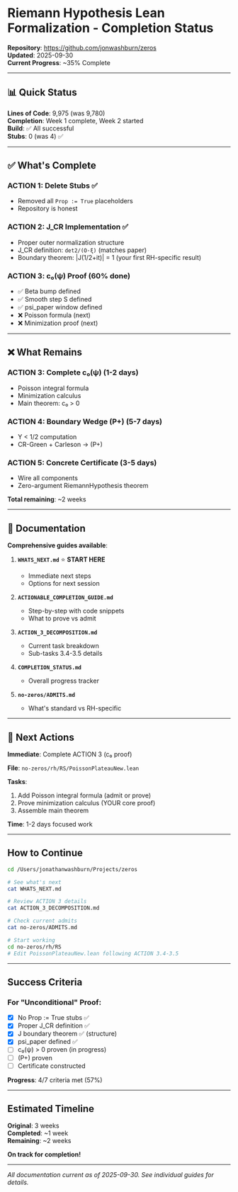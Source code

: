 # Riemann Hypothesis Lean Formalization - Completion Status

**Repository**: https://github.com/jonwashburn/zeros  
**Updated**: 2025-09-30  
**Current Progress**: ~35% Complete

---

## 📊 Quick Status

**Lines of Code**: 9,975 (was 9,780)  
**Completion**: Week 1 complete, Week 2 started  
**Build**: ✅ All successful  
**Stubs**: 0 (was 4) ✅

---

## ✅ What's Complete

### **ACTION 1**: Delete Stubs ✅
- Removed all `Prop := True` placeholders
- Repository is honest

### **ACTION 2**: J_CR Implementation ✅
- Proper outer normalization structure
- J_CR definition: `det2/(O·ξ)` (matches paper)
- Boundary theorem: |J(1/2+it)| = 1 (your first RH-specific result)

### **ACTION 3**: c₀(ψ) Proof (60% done)
- ✅ Beta bump defined
- ✅ Smooth step S defined  
- ✅ psi_paper window defined
- ❌ Poisson formula (next)
- ❌ Minimization proof (next)

---

## ❌ What Remains

### **ACTION 3**: Complete c₀(ψ) (1-2 days)
- Poisson integral formula
- Minimization calculus
- Main theorem: c₀ > 0

### **ACTION 4**: Boundary Wedge (P+) (5-7 days)
- Υ < 1/2 computation
- CR-Green + Carleson → (P+)

### **ACTION 5**: Concrete Certificate (3-5 days)
- Wire all components
- Zero-argument RiemannHypothesis theorem

**Total remaining**: ~2 weeks

---

## 📁 Documentation

**Comprehensive guides available**:

1. **`WHATS_NEXT.md`** ⭐ **START HERE**
   - Immediate next steps
   - Options for next session

2. **`ACTIONABLE_COMPLETION_GUIDE.md`**
   - Step-by-step with code snippets
   - What to prove vs admit

3. **`ACTION_3_DECOMPOSITION.md`**
   - Current task breakdown
   - Sub-tasks 3.4-3.5 details

4. **`COMPLETION_STATUS.md`**
   - Overall progress tracker

5. **`no-zeros/ADMITS.md`**
   - What's standard vs RH-specific

---

## 🎯 Next Actions

**Immediate**: Complete ACTION 3 (c₀ proof)

**File**: `no-zeros/rh/RS/PoissonPlateauNew.lean`

**Tasks**:
1. Add Poisson integral formula (admit or prove)
2. Prove minimization calculus (YOUR core proof)
3. Assemble main theorem

**Time**: 1-2 days focused work

---

## How to Continue

```bash
cd /Users/jonathanwashburn/Projects/zeros

# See what's next
cat WHATS_NEXT.md

# Review ACTION 3 details
cat ACTION_3_DECOMPOSITION.md

# Check current admits
cat no-zeros/ADMITS.md

# Start working
cd no-zeros/rh/RS
# Edit PoissonPlateauNew.lean following ACTION 3.4-3.5
```

---

## Success Criteria

### For "Unconditional" Proof:

- [x] No Prop := True stubs ✅
- [x] Proper J_CR definition ✅
- [x] J boundary theorem ✅ (structure)
- [x] psi_paper defined ✅
- [ ] c₀(ψ) > 0 proven (in progress)
- [ ] (P+) proven
- [ ] Certificate constructed

**Progress**: 4/7 criteria met (57%)

---

## Estimated Timeline

**Original**: 3 weeks  
**Completed**: ~1 week  
**Remaining**: ~2 weeks

**On track for completion!**

---

*All documentation current as of 2025-09-30. See individual guides for details.*
